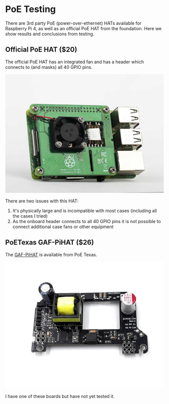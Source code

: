 # PoE Testing
There are 3rd party PoE (power-over-ethernet) HATs available for Raspberry Pi 4, as well as an official PoE HAT from the foundation. Here we show results and conclusions from testing.

## Official PoE HAT ($20)
The official PoE HAT has an integrated fan and has a header which connects to (and masks) all 40 GPIO pins.

![offical PoE HAT](images/officialpoehat.jpg)

There are two issues with this HAT:
1. It's physically large and is incompatible with most cases (including all the cases I tried)
2. As the onboard header connects to all 40 GPIO pins it is not possible to connect additional case fans or other equipment

## PoETexas GAF-PiHAT ($26)
The [GAF-PiHAT](https://www.poetexas.com/products/gaf-pihat) is available from PoE Texas.

![GAF-PiHAT](images/texaspoehat.jpg)

I have one of these boards but have not yet tested it.